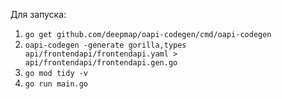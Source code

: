 Для запуска:
1. `go get github.com/deepmap/oapi-codegen/cmd/oapi-codegen`
2. `oapi-codegen -generate gorilla,types api/frontendapi/frontendapi.yaml > api/frontendapi/frontendapi.gen.go`
3. `go mod tidy -v`
4. `go run main.go`
